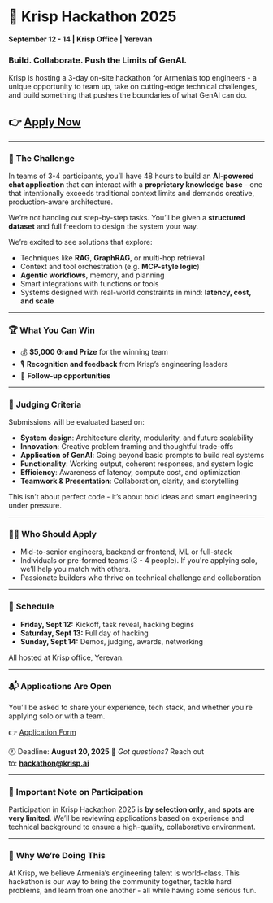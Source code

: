 # 🚀 **Krisp Hackathon 2025**

**September 12 - 14 | Krisp Office | Yerevan**

### **Build. Collaborate. Push the Limits of GenAI.**

Krisp is hosting a 3-day on-site hackathon for Armenia’s top engineers - a unique opportunity to team up, take on cutting-edge technical challenges, and build something that pushes the boundaries of what GenAI can do.

## 👉 [Apply Now](https://docs.google.com/forms/d/1S3JVdq67UPk7BUvkBvegM5RVbhwLllE5rvxeXxRJg9c/edit)

---

### 🧠 **The Challenge**

In teams of 3-4 participants, you’ll have 48 hours to build an **AI-powered chat application** that can interact with a **proprietary knowledge base** - one that intentionally exceeds traditional context limits and demands creative, production-aware architecture.

We’re not handing out step-by-step tasks. You’ll be given a **structured dataset** and full freedom to design the system your way.

We’re excited to see solutions that explore:

- Techniques like **RAG**, **GraphRAG**, or multi-hop retrieval
- Context and tool orchestration (e.g. **MCP-style logic**)
- **Agentic workflows**, memory, and planning
- Smart integrations with functions or tools
- Systems designed with real-world constraints in mind: **latency, cost, and scale**

---

### 🏆 **What You Can Win**

- 💰 **$5,000 Grand Prize** for the winning team
- 🎙️ **Recognition and feedback** from Krisp’s engineering leaders
- 🌱 **Follow-up opportunities**

---

### 🧪 **Judging Criteria**

Submissions will be evaluated based on:

- **System design**: Architecture clarity, modularity, and future scalability
- **Innovation**: Creative problem framing and thoughtful trade-offs
- **Application of GenAI**: Going beyond basic prompts to build real systems
- **Functionality**: Working output, coherent responses, and system logic
- **Efficiency**: Awareness of latency, compute cost, and optimization
- **Teamwork & Presentation**: Collaboration, clarity, and storytelling

This isn’t about perfect code - it’s about bold ideas and smart engineering under pressure.

---

### 👩‍💻 **Who Should Apply**

- Mid-to-senior engineers, backend or frontend, ML or full-stack
- Individuals or pre-formed teams (3 - 4 people). If you're applying solo, we’ll help you match with others.
- Passionate builders who thrive on technical challenge and collaboration

---

### 📅 **Schedule**

- **Friday, Sept 12:** Kickoff, task reveal, hacking begins
- **Saturday, Sept 13:** Full day of hacking
- **Sunday, Sept 14:** Demos, judging, awards, networking

All hosted at Krisp office, Yerevan.

---

### 📬 **Applications Are Open**

You’ll be asked to share your experience, tech stack, and whether you’re applying solo or with a team.

👉 [Application Form](https://docs.google.com/forms/d/1S3JVdq67UPk7BUvkBvegM5RVbhwLllE5rvxeXxRJg9c/edit)

🕐 Deadline: **August 20, 2025**
📩 *Got questions?* Reach out to: [**hackathon@krisp.ai**](mailto:hackathon@krisp.ai) 

---

### 📝 **Important Note on Participation**

Participation in Krisp Hackathon 2025 is **by selection only**, and **spots are very limited**. We’ll be reviewing applications based on experience and technical background to ensure a high-quality, collaborative environment.

---

### 🎯 **Why We’re Doing This**

At Krisp, we believe Armenia’s engineering talent is world-class. This hackathon is our way to bring the community together, tackle hard problems, and learn from one another - all while having some serious fun.